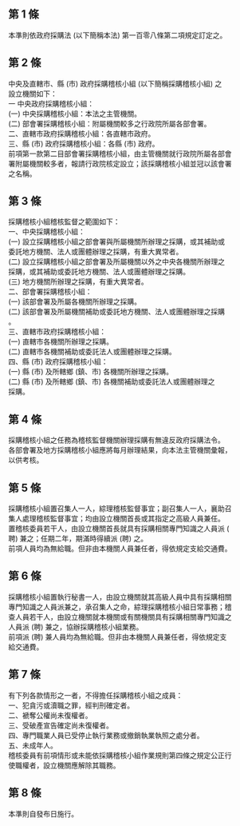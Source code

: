 第 1 條
-------
本準則依政府採購法 (以下簡稱本法) 第一百零八條第二項規定訂定之。

第 2 條
-------
中央及直轄市、縣 (市) 政府採購稽核小組 (以下簡稱採購稽核小組) 之  
設立機關如下：  
一 中央政府採購稽核小組：  
 (一) 中央採購稽核小組：本法之主管機關。  
 (二) 部會署採購稽核小組：附屬機關較多之行政院所屬各部會署。  
二、直轄市政府採購稽核小組：各直轄市政府。  
三、縣 (市) 政府採購稽核小組：各縣 (市) 政府。  
前項第一款第二目部會署採購稽核小組，由主管機關就行政院所屬各部會  
署附屬機關較多者，報請行政院核定設立；該採購稽核小組並冠以該會署  
之名稱。

第 3 條
-------
採購稽核小組稽核監督之範圍如下：  
一、中央採購稽核小組：  
 (一) 設立採購稽核小組之部會署與所屬機關所辦理之採購，或其補助或  
      委託地方機關、法人或團體辦理之採購，有重大異常者。  
 (二) 設立採購稽核小組之部會署及所屬機關以外之中央各機關所辦理之  
      採購，或其補助或委託地方機關、法人或團體辦理之採購。  
 (三) 地方機關所辦理之採購，有重大異常者。  
二、部會署採購稽核小組：  
 (一) 該部會署及所屬各機關所辦理之採購。  
 (二) 該部會署及所屬機關補助或委託地方機關、法人或團體辦理之採購  
      。  
三、直轄市政府採購稽核小組：  
 (一) 直轄市各機關所辦理之採購。  
 (二) 直轄市各機關補助或委託法人或團體辦理之採購。  
四、縣 (市) 政府採購稽核小組：  
 (一) 縣 (市) 及所轄鄉 (鎮、市) 各機關所辦理之採購。  
 (二) 縣 (市) 及所轄鄉 (鎮、市) 各機關補助或委託法人或團體辦理之  
      採購。

第 4 條
-------
採購稽核小組之任務為稽核監督機關辦理採購有無違反政府採購法令。  
各部會署及地方採購稽核小組應將每月辦理結果，向本法主管機關彙報，  
以供考核。

第 5 條
-------
採購稽核小組置召集人一人，綜理稽核監督事宜；副召集人一人，襄助召  
集人處理稽核監督事宜；均由設立機關首長或其指定之高級人員兼任。  
置稽核委員若干人，由設立機關首長就具有採購相關專門知識之人員派 (  
聘) 兼之；任期二年，期滿時得續派 (聘) 之。  
前項人員均為無給職。但非由本機關人員兼任者，得依規定支給交通費。

第 6 條
-------
採購稽核小組置執行秘書一人，由設立機關就其高級人員中具有採購相關  
專門知識之人員派兼之，承召集人之命，綜理採購稽核小組日常事務；稽  
查人員若干人，由設立機關就本機關或有關機關具有採購相關專門知識之  
人員派 (聘) 兼之，協辦採購稽核小組業務。  
前項派 (聘) 兼人員均為無給職。但非由本機關人員兼任者，得依規定支  
給交通費。

第 7 條
-------
有下列各款情形之一者，不得擔任採購稽核小組之成員：  
一、犯貪污或瀆職之罪，經判刑確定者。  
二、褫奪公權尚未復權者。  
三、受破產宣告確定尚未復權者。  
四、專門職業人員已受停止執行業務或撤銷執業執照之處分者。  
五、未成年人。  
稽核委員有前項情形或未能依採購稽核小組作業規則第四條之規定公正行  
使職權者，設立機關應解除其職務。

第 8 條
-------
本準則自發布日施行。


